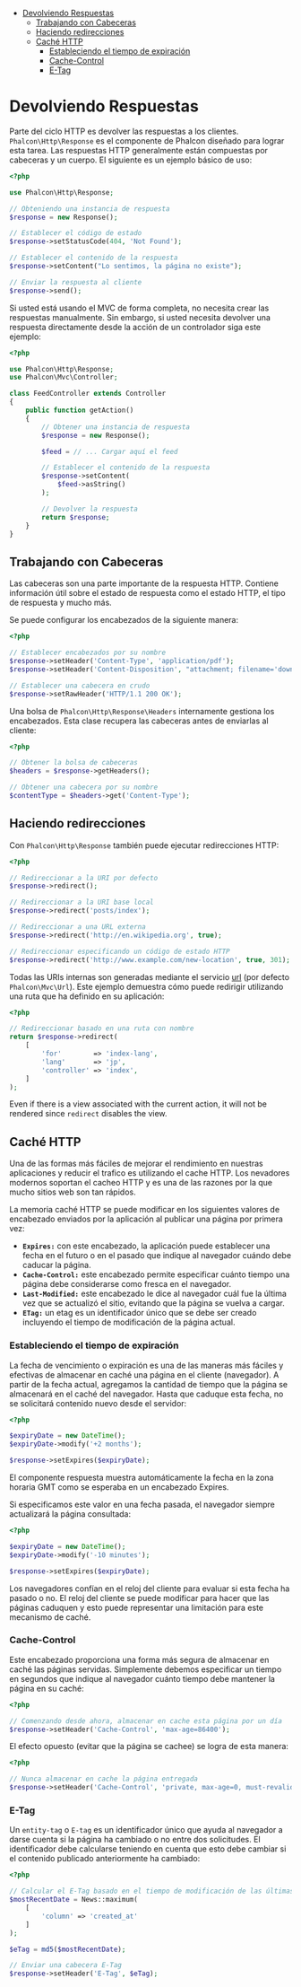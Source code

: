 <div class='article-menu'>
  <ul>
    <li>
      <a href="#overview">Devolviendo Respuestas</a> 
      <ul>
        <li>
          <a href="#working-with-headers">Trabajando con Cabeceras</a>
        </li>
        <li>
          <a href="#redirections">Haciendo redirecciones</a>
        </li>
        <li>
          <a href="#http-cache">Caché HTTP</a> 
          <ul>
            <li>
              <a href="#http-cache-expiration-time">Estableciendo el tiempo de expiración</a>
            </li>
            <li>
              <a href="#http-cache-control">Cache-Control</a>
            </li>
            <li>
              <a href="#http-cache-etag">E-Tag</a>
            </li>
          </ul>
        </li>
      </ul>
    </li>
  </ul>
</div>

<a name='overview'></a>

# Devolviendo Respuestas

Parte del ciclo HTTP es devolver las respuestas a los clientes. `Phalcon\Http\Response` es el componente de Phalcon diseñado para lograr esta tarea. Las respuestas HTTP generalmente están compuestas por cabeceras y un cuerpo. El siguiente es un ejemplo básico de uso:

```php
<?php

use Phalcon\Http\Response;

// Obteniendo una instancia de respuesta
$response = new Response();

// Establecer el código de estado
$response->setStatusCode(404, 'Not Found');

// Establecer el contenido de la respuesta
$response->setContent("Lo sentimos, la página no existe");

// Enviar la respuesta al cliente
$response->send();
```

Si usted está usando el MVC de forma completa, no necesita crear las respuestas manualmente. Sin embargo, si usted necesita devolver una respuesta directamente desde la acción de un controlador siga este ejemplo:

```php
<?php

use Phalcon\Http\Response;
use Phalcon\Mvc\Controller;

class FeedController extends Controller
{
    public function getAction()
    {
        // Obtener una instancia de respuesta
        $response = new Response();

        $feed = // ... Cargar aquí el feed

        // Establecer el contenido de la respuesta
        $response->setContent(
            $feed->asString()
        );

        // Devolver la respuesta
        return $response;
    }
}
```

<a name='working-with-headers'></a>

## Trabajando con Cabeceras

Las cabeceras son una parte importante de la respuesta HTTP. Contiene información útil sobre el estado de respuesta como el estado HTTP, el tipo de respuesta y mucho más.

Se puede configurar los encabezados de la siguiente manera:

```php
<?php

// Establecer encabezados por su nombre
$response->setHeader('Content-Type', 'application/pdf');
$response->setHeader('Content-Disposition', "attachment; filename='downloaded.pdf'");

// Establecer una cabecera en crudo
$response->setRawHeader('HTTP/1.1 200 OK');
```

Una bolsa de `Phalcon\Http\Response\Headers` internamente gestiona los encabezados. Esta clase recupera las cabeceras antes de enviarlas al cliente:

```php
<?php

// Obtener la bolsa de cabeceras
$headers = $response->getHeaders();

// Obtener una cabecera por su nombre
$contentType = $headers->get('Content-Type');
```

<a name='redirections'></a>

## Haciendo redirecciones

Con `Phalcon\Http\Response` también puede ejecutar redirecciones HTTP:

```php
<?php

// Redireccionar a la URI por defecto
$response->redirect();

// Redireccionar a la URI base local
$response->redirect('posts/index');

// Redireccionar a una URL externa
$response->redirect('http://en.wikipedia.org', true);

// Redireccionar especificando un código de estado HTTP
$response->redirect('http://www.example.com/new-location', true, 301);
```

Todas las URIs internas son generadas mediante el servicio [url](/[[language]]/[[version]]/url) (por defecto `Phalcon\Mvc\Url`). Este ejemplo demuestra cómo puede redirigir utilizando una ruta que ha definido en su aplicación:

```php
<?php

// Redireccionar basado en una ruta con nombre
return $response->redirect(
    [
        'for'        => 'index-lang',
        'lang'       => 'jp',
        'controller' => 'index',
    ]
);
```

Even if there is a view associated with the current action, it will not be rendered since `redirect` disables the view.

<a name='http-cache'></a>

## Caché HTTP

Una de las formas más fáciles de mejorar el rendimiento en nuestras aplicaciones y reducir el trafico es utilizando el cache HTTP. Los nevadores modernos soportan el cacheo HTTP y es una de las razones por la que mucho sitios web son tan rápidos.

La memoria caché HTTP se puede modificar en los siguientes valores de encabezado enviados por la aplicación al publicar una página por primera vez:

* **`Expires:`** con este encabezado, la aplicación puede establecer una fecha en el futuro o en el pasado que indique al navegador cuándo debe caducar la página.
* **`Cache-Control:`** este encabezado permite especificar cuánto tiempo una página debe considerarse como fresca en el navegador.
* **`Last-Modified:`** este encabezado le dice al navegador cuál fue la última vez que se actualizó el sitio, evitando que la página se vuelva a cargar.
* **`ETag:`** un etag es un identificador único que se debe ser creado incluyendo el tiempo de modificación de la página actual.

<a name='http-cache-expiration-time'></a>

### Estableciendo el tiempo de expiración

La fecha de vencimiento o expiración es una de las maneras más fáciles y efectivas de almacenar en caché una página en el cliente (navegador). A partir de la fecha actual, agregamos la cantidad de tiempo que la página se almacenará en el caché del navegador. Hasta que caduque esta fecha, no se solicitará contenido nuevo desde el servidor:

```php
<?php

$expiryDate = new DateTime();
$expiryDate->modify('+2 months');

$response->setExpires($expiryDate);
```

El componente respuesta muestra automáticamente la fecha en la zona horaria GMT como se esperaba en un encabezado Expires.

Si especificamos este valor en una fecha pasada, el navegador siempre actualizará la página consultada:

```php
<?php

$expiryDate = new DateTime();
$expiryDate->modify('-10 minutes');

$response->setExpires($expiryDate);
```

Los navegadores confían en el reloj del cliente para evaluar si esta fecha ha pasado o no. El reloj del cliente se puede modificar para hacer que las páginas caduquen y esto puede representar una limitación para este mecanismo de caché.

<a name='http-cache-control'></a>

### Cache-Control

Este encabezado proporciona una forma más segura de almacenar en caché las páginas servidas. Simplemente debemos especificar un tiempo en segundos que indique al navegador cuánto tiempo debe mantener la página en su caché:

```php
<?php

// Comenzando desde ahora, almacenar en cache esta página por un día
$response->setHeader('Cache-Control', 'max-age=86400');
```

El efecto opuesto (evitar que la página se cachee) se logra de esta manera:

```php
<?php

// Nunca almacenar en cache la página entregada
$response->setHeader('Cache-Control', 'private, max-age=0, must-revalidate');
```

<a name='http-cache-etag'></a>

### E-Tag

Un `entity-tag` o `E-tag` es un identificador único que ayuda al navegador a darse cuenta si la página ha cambiado o no entre dos solicitudes. El identificador debe calcularse teniendo en cuenta que esto debe cambiar si el contenido publicado anteriormente ha cambiado:

```php
<?php

// Calcular el E-Tag basado en el tiempo de modificación de las últimas noticias
$mostRecentDate = News::maximum(
    [
        'column' => 'created_at'
    ]
);

$eTag = md5($mostRecentDate);

// Enviar una cabecera E-Tag
$response->setHeader('E-Tag', $eTag);
```